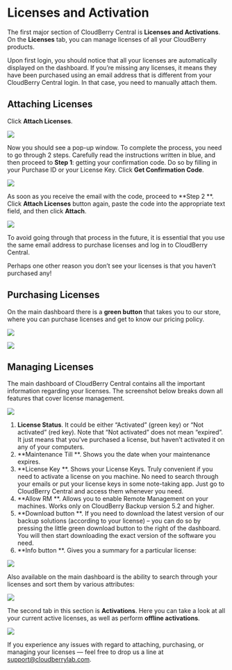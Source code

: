 # Licenses and Activation

The first major section of CloudBerry Central is **Licenses and Activations**. On the **Licenses** tab, you can manage licenses of all your CloudBerry products.

Upon first login, you should notice that all your licenses are automatically displayed on the dashboard. If you’re missing any licenses, it means they have been purchased using an email address that is different from your CloudBerry Central login. In that case, you need to manually attach them.

## Attaching Licenses

Click **Attach Licenses**.

![](../../.gitbook/assets/image-73.png)

Now you should see a pop-up window. To complete the process, you need to go through 2 steps. Carefully read the instructions written in blue, and then proceed to **Step 1**: getting your confirmation code. Do so by filling in your Purchase ID or your License Key. Click **Get Confirmation Code**.

![](../../.gitbook/assets/image-47.png)

As soon as you receive the email with the code, proceed to **Step 2 **. Click **Attach Licenses** button again, paste the code into the appropriate text field, and then click **Attach**.

![](../../.gitbook/assets/image-53.png)

To avoid going through that process in the future, it is essential that you use the same email address to purchase licenses and log in to CloudBerry Central.

Perhaps one other reason you don’t see your licenses is that you haven’t purchased any!

## Purchasing Licenses

On the main dashboard there is a **green button** that takes you to our store, where you can purchase licenses and get to know our pricing policy.

![](../../.gitbook/assets/image-45.png)

![](../../.gitbook/assets/image-15.png)

## Managing Licenses

The main dashboard of CloudBerry Central contains all the important information regarding your licenses. The screenshot below breaks down all features that cover license management.

![](../../.gitbook/assets/image-44.png)

1. **License Status**. It could be either “Activated” \(green key\) or “Not activated” \(red key\). Note that “Not activated” does not mean “expired”. It just means that you’ve purchased a license, but haven’t activated it on any of your computers.
2. **Maintenance Till **. Shows you the date when your maintenance expires.
3. **License Key **. Shows your License Keys. Truly convenient if you need to activate a license on you machine. No need to search through your emails or put your license keys in some note-taking app. Just go to CloudBerry Central and access them whenever you need.
4. **Allow RM **. Allows you to enable Remote Management on your machines. Works only on CloudBerry Backup version 5.2 and higher.
5. **Download button **. If you need to download the latest version of our backup solutions \(according to your license\) – you can do so by pressing the little green download button to the right of the dashboard. You will then start downloading the exact version of the software you need.
6. **Info button **. Gives you a summary for a particular license:

![](../../.gitbook/assets/image-64.png)

Also available on the main dashboard is the ability to search through your licenses and sort them by various attributes:

![](../../.gitbook/assets/image-14.png)

The second tab in this section is **Activations**. Here you can take a look at all your current active licenses, as well as perform **offline activations**.

![](../../.gitbook/assets/image-8-1.png)

If you experience any issues with regard to attaching, purchasing, or managing your licenses — feel free to drop us a line at [support@cloudberrylab.com](mailto:support@cloudberrylab.com).

